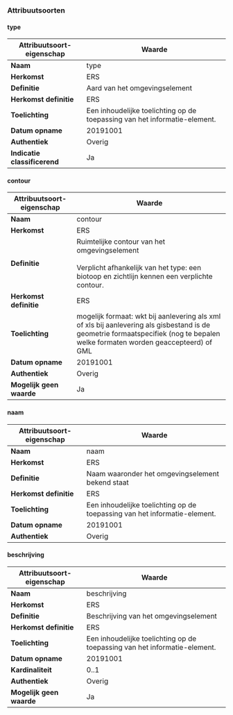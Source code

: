 ﻿### Attribuutsoorten
#### type
| **Attribuutsoort-eigenschap** | **Waarde** |
| ---- | ---- |
| **Naam** | type |
| **Herkomst** | ERS |
| **Definitie** | Aard van het omgevingselement |
| **Herkomst definitie** | ERS |
| **Toelichting** | Een inhoudelijke toelichting op de toepassing van het informatie-element. |
| **Datum opname** | 20191001 |
| **Authentiek** | Overig |
| **Indicatie classificerend** | Ja |

#### contour
| **Attribuutsoort-eigenschap** | **Waarde** |
| ---- | ---- |
| **Naam** | contour |
| **Herkomst** | ERS |
| **Definitie** | Ruimtelijke contour van het omgevingselement<br /><br />Verplicht afhankelijk van het type: een biotoop en zichtlijn kennen een verplichte contour. |
| **Herkomst definitie** | ERS |
| **Toelichting** | mogelijk formaat: wkt bij aanlevering als xml of xls bij aanlevering als gisbestand is de geometrie formaatspecifiek (nog te bepalen welke formaten worden geaccepteerd) of GML |
| **Datum opname** | 20191001 |
| **Authentiek** | Overig |
| **Mogelijk geen waarde** | Ja |

#### naam
| **Attribuutsoort-eigenschap** | **Waarde** |
| ---- | ---- |
| **Naam** | naam |
| **Herkomst** | ERS |
| **Definitie** | Naam waaronder het omgevingselement bekend staat |
| **Herkomst definitie** | ERS |
| **Toelichting** | Een inhoudelijke toelichting op de toepassing van het informatie-element. |
| **Datum opname** | 20191001 |
| **Authentiek** | Overig |

#### beschrijving
| **Attribuutsoort-eigenschap** | **Waarde** |
| ---- | ---- |
| **Naam** | beschrijving |
| **Herkomst** | ERS |
| **Definitie** | Beschrijving van het omgevingselement |
| **Herkomst definitie** | ERS |
| **Toelichting** | Een inhoudelijke toelichting op de toepassing van het informatie-element. |
| **Datum opname** | 20191001 |
| **Kardinaliteit** | 0..1 |
| **Authentiek** | Overig |
| **Mogelijk geen waarde** | Ja |

